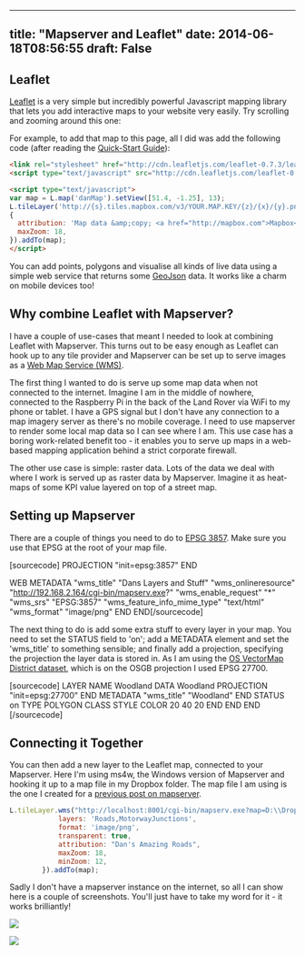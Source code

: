 
---
title: "Mapserver and Leaflet"
date: 2014-06-18T08:56:55
draft: False
---

## Leaflet
<a href="http://leafletjs.com/">Leaflet</a> is a very simple but incredibly powerful Javascript mapping library that lets you add interactive maps to your website very easily.  Try scrolling and zooming around this one:
<link rel="stylesheet" href="http://cdn.leafletjs.com/leaflet-0.7.3/leaflet.css" />
<script src="http://cdn.leafletjs.com/leaflet-0.7.3/leaflet.js"></script><script>// <![CDATA[
var map = L.map('danMap').setView([51.4, -1.25], 13);	
L.tileLayer('http://{s}.tiles.mapbox.com/v3/genious.igfmnea7/{z}/{x}/{y}.png', 
{
  attribution: 'Map data &copy; <a href="http://mapbox.com">Mapbox</a>',
  maxZoom: 18,
}).addTo(map);
// ]]></script>

For example, to add that map to this page, all I did was add the following code (after reading the <a href="http://leafletjs.com/examples/quick-start.html">Quick-Start Guide</a>):
```html
<link rel="stylesheet" href="http://cdn.leafletjs.com/leaflet-0.7.3/leaflet.css" />
<script type="text/javascript" src="http://cdn.leafletjs.com/leaflet-0.7.3/leaflet.js"></script>

<script type="text/javascript">
var map = L.map('danMap').setView([51.4, -1.25], 13);	
L.tileLayer('http://{s}.tiles.mapbox.com/v3/YOUR.MAP.KEY/{z}/{x}/{y}.png', 
{
  attribution: 'Map data &amp;copy; <a href="http://mapbox.com">Mapbox</a>',
  maxZoom: 18,
}).addTo(map);
</script>

```
You can add points, polygons and visualise all kinds of live data using a simple web service that returns some <a href="http://leafletjs.com/examples/geojson.html">GeoJson</a> data. It works like a charm on mobile devices too!

## Why combine Leaflet with Mapserver?
I have a couple of use-cases that meant I needed to look at combining Leaflet with Mapserver. This turns out to be easy enough as Leaflet can hook up to any tile provider and Mapserver can be set up to serve images as a <a href="http://en.wikipedia.org/wiki/Web_Map_Service">Web Map Service (WMS)</a>.

The first thing I wanted to do is serve up some map data when not connected to the internet. Imagine I am in the middle of nowhere, connected to the Raspberry Pi in the back of the Land Rover via WiFi to my phone or tablet. I have a GPS signal but I don't have any connection to a map imagery server as there's no mobile coverage. I need to use mapserver to render some local map data so I can see where I am. This use case has a boring work-related benefit too - it enables you to serve up maps in a web-based mapping application behind a strict corporate firewall.

The other use case is simple: raster data. Lots of the data we deal with where I work is served up as raster data by Mapserver. Imagine it as heat-maps of some KPI value layered on top of a street map.

## Setting up Mapserver
There are a couple of things you need to do to <a href="http://spatialreference.org/ref/sr-org/epsg3857/">EPSG 3857</a>.  Make sure you use that EPSG at the root of your map file.

[sourcecode]
PROJECTION
  "init=epsg:3857"
END
	
WEB
  METADATA
    "wms_title" "Dans Layers and Stuff"
    "wms_onlineresource" "http://192.168.2.164/cgi-bin/mapserv.exe?"
    "wms_enable_request" "*"
    "wms_srs" "EPSG:3857"
    "wms_feature_info_mime_type" "text/html"
    "wms_format" "image/png"
  END
END[/sourcecode]

The next thing to do is add some extra stuff to every layer in your map.  You need to set the STATUS field to 'on'; add a METADATA element and set the 'wms_title' to something sensible; and finally add a projection, specifying the projection the layer data is stored in.  As I am using the <a href="http://www.ordnancesurvey.co.uk/business-and-government/products/vectormap-district.html">OS VectorMap District dataset</a>, which is on the OSGB projection I used EPSG 27700.

[sourcecode]
LAYER
  NAME         Woodland
  DATA         Woodland
  PROJECTION
    "init=epsg:27700"
  END
  METADATA
    "wms_title" "Woodland"
  END
  STATUS       on
  TYPE         POLYGON
  CLASS	
    STYLE
      COLOR 20 40 20
    END
  END
END 
[/sourcecode]

## Connecting it Together
You can then add a new layer to the Leaflet map, connected to your Mapserver.  Here I'm using ms4w, the Windows version of Mapserver and hooking it up to a map file in my Dropbox folder.  The map file I am using is the one I created for a <a href="http://logicalgenetics.com/mapserver-revisited/">previous post on mapserver</a>.
```javascript
L.tileLayer.wms("http://localhost:8001/cgi-bin/mapserv.exe?map=D:\\Dropbox\\Data\\Mapfiles\\leaflet.map", {
			layers: 'Roads,MotorwayJunctions',
			format: 'image/png',
			transparent: true,
			attribution: "Dan's Amazing Roads",
			maxZoom: 18,
			minZoom: 12,
		}).addTo(map);

```
Sadly I don't have a mapserver instance on the internet, so all I can show here is a couple of screenshots.  You'll just have to take my word for it - it works brilliantly!

<a href="http://logicalgenetics.com/wp-content/uploads/2014/06/mapserverLeaflet2.jpg"><img src="http://logicalgenetics.com/wp-content/uploads/2014/06/mapserverLeaflet2.jpg"/></a>

<a href="http://logicalgenetics.com/wp-content/uploads/2014/06/mapserverLeaflet1.jpg"><img src="http://logicalgenetics.com/wp-content/uploads/2014/06/mapserverLeaflet1.jpg"/></a>